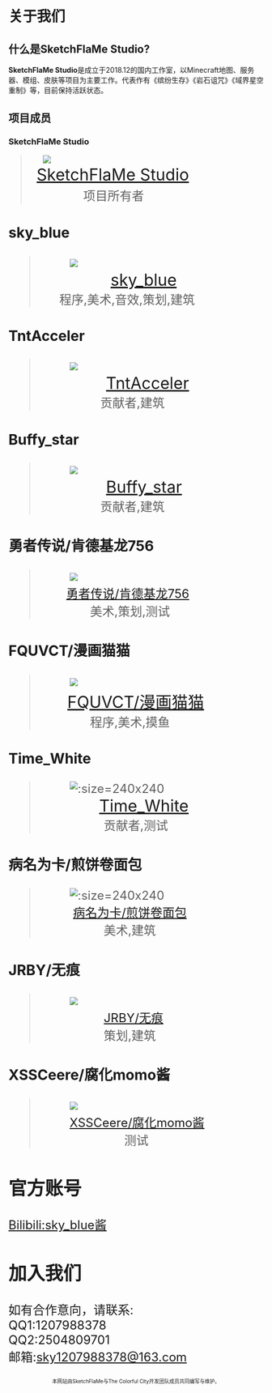 # 关于我们
## 什么是SketchFlaMe Studio?
**SketchFlaMe Studio**是成立于2018.12的国内工作室，以Minecraft地图、服务器、模组、皮肤等项目为主要工作。代表作有《缤纷生存》《岩石诅咒》《域界星空重制》等，目前保持活跃状态。
## 项目成员
### SketchFlaMe Studio
>&ensp;&ensp;&ensp;&ensp;![](image/logo.png)<br />&#160;&#160;&#160;&#160;<font size=6>[SketchFlaMe Studio](#什么是SketchFlaMe?)<br />&#160;&#160;&#160;&#160;&#160;&#160;&#160;&#160;&#160;&#160;&#160;&#160;<font size=5>项目所有者 
### sky_blue
>&#160;&#160;&#160;&#160;&#160;&#160;&#160;&#160;![](image/sky_blue.png)<br /><font size=6>&#160;&#160;&#160;&#160;&#160;&#160;&#160;&#160;&#160;&#160;&#160;&#160;&#160;&#160;&#160;[sky_blue](https://b23.tv/cg46ARt)</font></td></tr></table><br />&#160;&#160;&#160;&#160;&#160;<font size=5>程序,美术,音效,策划,建筑</font></td></tr></table>
### TntAcceler
>&#160;&#160;&#160;&#160;&#160;&#160;&#160;&#160;![](image/TntAcceler.png)<br /><font size=6>&#160;&#160;&#160;&#160;&#160;&#160;&#160;&#160;&#160;&#160;&#160;&#160;&#160;&#160;[TntAcceler](https://space.bilibili.com/97238599?spm_id_from=333.337.0.0)</font></td></tr></table><br />&#160;<font size=5>&#160;&#160;&#160;&#160;&#160;&#160;&#160;&#160;&#160;&#160;&#160;&#160;&#160;&#160;&#160;&#160;贡献者,建筑</font></td></tr></table>
### Buffy_star
>&#160;&#160;&#160;&#160;&#160;&#160;&#160;&#160;![](image/Buffy_star.png)<br /><font size=6>&#160;&#160;&#160;&#160;&#160;&#160;&#160;&#160;&#160;&#160;&#160;&#160;&#160;&#160;[Buffy_star](https://space.bilibili.com/484148992?spm_id_from=333.337.0.0)</font></td></tr></table><br />&#160;<font size=5>&#160;&#160;&#160;&#160;&#160;&#160;&#160;&#160;&#160;&#160;&#160;&#160;&#160;&#160;&#160;&#160;贡献者,建筑</font></td></tr></table>
### 勇者传说/肯德基龙756
>&#160;&#160;&#160;&#160;&#160;&#160;&#160;&#160;![](image/勇者传说.jpg)<br /><font size=5>&#160;&#160;&#160;&#160;&#160;&#160;&#160;[勇者传说/肯德基龙756](https://b23.tv/lt6drCd)</font></td></tr></table><br /><font size=5>&#160;&#160;&#160;&#160;&#160;&#160;&#160;&#160;&#160;&#160;&#160;&#160;&#160;&#160;美术,策划,测试</font></td></tr></table>
### FQUVCT/漫画猫猫
>&#160;&#160;&#160;&#160;&#160;&#160;&#160;&#160;![](image/FQUVCT.png)<br />&#160;&#160;<font size=6>&#160;&#160;&#160;&#160;[FQUVCT/漫画猫猫](https://b23.tv/jKz9zmo)</font></td></tr></table><br /><font size=5>&#160;&#160;&#160;&#160;&#160;&#160;&#160;&#160;&#160;&#160;&#160;&#160;&#160;&#160;程序,美术,摸鱼</font></td></tr></table>
### Time_White
>&#160;&#160;&#160;&#160;&#160;&#160;&#160;&#160;![](image/Time_White.jpg ':size=240x240')<br />&#160;&#160;<font size=6>&#160;&#160;&#160;&#160;&#160;&#160;&#160;&#160;&#160;&#160;&#160;[Time_White](https://b23.tv/Dtq8EEL)</font></td></tr></table><br />&#160;<font size=5>&#160;&#160;&#160;&#160;&#160;&#160;&#160;&#160;&#160;&#160;&#160;&#160;&#160;&#160;&#160;&#160;&#160;贡献者,测试</font></td></tr></table>
### 病名为卡/煎饼卷面包
>&#160;&#160;&#160;&#160;&#160;&#160;&#160;&#160;![](image/病名为卡.jpg ':size=240x240')<br />&#160;&#160;<font size=5>&#160;&#160;&#160;&#160;&#160;&#160;&#160;[病名为卡/煎饼卷面包](https://b23.tv/juZIyJ8)</font></td></tr></table><br />&#160;<font size=5>&#160;&#160;&#160;&#160;&#160;&#160;&#160;&#160;&#160;&#160;&#160;&#160;&#160;&#160;&#160;&#160;&#160;美术,建筑</font></td></tr></table>
### JRBY/无痕
>&#160;&#160;&#160;&#160;&#160;&#160;&#160;&#160;![](image/JRBY.png)<br /><font size=5>&#160;&#160;&#160;&#160;&#160;&#160;&#160;&#160;&#160;&#160;&#160;&#160;&#160;&#160;&#160;&#160;&#160;&#160;[JRBY/无痕](https://space.bilibili.com/106322580/?spm_id_from=333.999.0.0)</font></td></tr></table><br /><font size=5>&#160;&#160;&#160;&#160;&#160;&#160;&#160;&#160;&#160;&#160;&#160;&#160;&#160;&#160;&#160;&#160;&#160;&#160;策划,建筑</font></td></tr></table>
### XSSCeere/腐化momo酱
>&#160;&#160;&#160;&#160;&#160;&#160;&#160;&#160;![](image/XSSCeere.jpg)<br />&#160;&#160;<font size=5>&#160;&#160;&#160;&#160;&#160;&#160;[XSSCeere/腐化momo酱](https://b23.tv/SODyzvr)</font></td></tr></table><br />&#160;&#160;&#160;<font size=5>&#160;&#160;&#160;&#160;&#160;&#160;&#160;&#160;&#160;&#160;&#160;&#160;&#160;&#160;&#160;&#160;&#160;&#160;&#160;&#160;&#160;测试</font></td></tr></table>
## 官方账号
[Bilibili:sky_blue酱](https://b23.tv/cg46ARt)
## 加入我们
如有合作意向，请联系:  
QQ1:1207988378  
QQ2:2504809701  
邮箱:sky1207988378@163.com

<p align="center"><font size=1>本网站由SketchFlaMe与The Colorful City开发团队成员共同编写与维护。</font></p>
